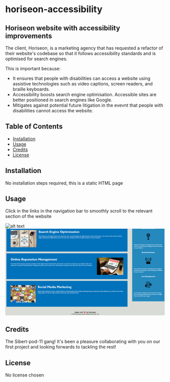 # horiseon-accessibility

## Horiseon website with accessibility improvements

The client, Horiseon, is a marketing agency that has requested a refactor of their website's codebase so that it follows accessibility standards and is optimised for search engines.

This is important because:

- It ensures that people with disabilities can access a website using assistive technologies such as video captions, screen readers, and braille keyboards. 
- Accessibility boosts search engine optimisation. Accessible sites are better positioned in search engines like Google.
- Mitigates against potential future litigation in the evevnt that people with disabilities cannot access the website.

## Table of Contents

- [Installation](#installation)
- [Usage](#usage)
- [Credits](#credits)
- [License](#license)

## Installation

No installation steps required, this is a static HTML page

## Usage

Click in the links in the navigation bar to smoothly scroll to the relevant section of the website

![alt text](assets/images/horiseon-screenshot-1.png)
![alt text](assets/images/horiseon-screenshot-2.png)

## Credits

The Sibert-pod-11 gang! It's been a pleasure collaborating with you on our first project and looking forwards to tackling the rest!

## License

No license chosen